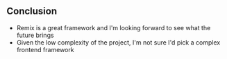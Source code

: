## Conclusion

- Remix is a great framework and I'm looking forward to see what the future brings
- Given the low complexity of the project, I'm not sure I'd pick a complex
  frontend framework
